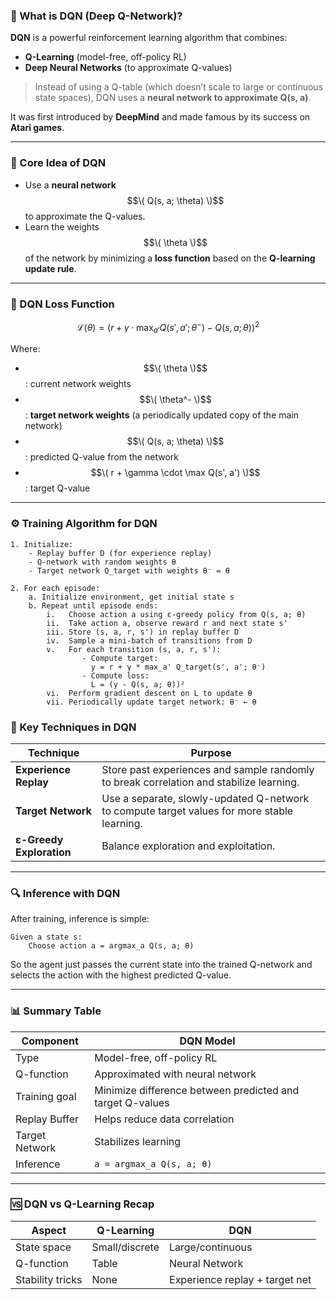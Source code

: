### 🧠 What is **DQN (Deep Q-Network)?**

**DQN** is a powerful reinforcement learning algorithm that combines:
- **Q-Learning** (model-free, off-policy RL)
- **Deep Neural Networks** (to approximate Q-values)

> Instead of using a Q-table (which doesn’t scale to large or continuous state spaces), DQN uses a **neural network to approximate Q(s, a)**.

It was first introduced by **DeepMind** and made famous by its success on **Atari games**.

---

### 📐 Core Idea of DQN

- Use a **neural network** $$\( Q(s, a; \theta) \)$$ to approximate the Q-values.
- Learn the weights $$\( \theta \)$$ of the network by minimizing a **loss function** based on the **Q-learning update rule**.

---

### 🧮 DQN Loss Function

$$\mathcal{L}(\theta) = \left( r + \gamma \cdot \max_{a'} Q(s', a'; \theta^-) - Q(s, a; \theta) \right)^2$$

Where:
- $$\( \theta \)$$: current network weights
- $$\( \theta^- \)$$: **target network weights** (a periodically updated copy of the main network)
- $$\( Q(s, a; \theta) \)$$: predicted Q-value from the network
- $$\( r + \gamma \cdot \max Q(s', a') \)$$: target Q-value

---

### ⚙️ Training Algorithm for DQN

```text
1. Initialize:
    - Replay buffer D (for experience replay)
    - Q-network with random weights θ
    - Target network Q_target with weights θ⁻ = θ

2. For each episode:
    a. Initialize environment, get initial state s
    b. Repeat until episode ends:
        i.   Choose action a using ε-greedy policy from Q(s, a; θ)
        ii.  Take action a, observe reward r and next state s'
        iii. Store (s, a, r, s') in replay buffer D
        iv.  Sample a mini-batch of transitions from D
        v.   For each transition (s, a, r, s'):
                - Compute target: 
                  y = r + γ * max_a' Q_target(s', a'; θ⁻)
                - Compute loss: 
                  L = (y - Q(s, a; θ))²
        vi.  Perform gradient descent on L to update θ
        vii. Periodically update target network: θ⁻ ← θ
```

### 🧠 Key Techniques in DQN

| Technique              | Purpose |
|------------------------|--------|
| **Experience Replay**  | Store past experiences and sample randomly to break correlation and stabilize learning. |
| **Target Network**     | Use a separate, slowly-updated Q-network to compute target values for more stable learning. |
| **ε-Greedy Exploration** | Balance exploration and exploitation. |

---

### 🔍 Inference with DQN

After training, inference is simple:

```text
Given a state s:
    Choose action a = argmax_a Q(s, a; θ)
```

So the agent just passes the current state into the trained Q-network and selects the action with the highest predicted Q-value.

---

### 📊 Summary Table

| Component               | DQN Model |
|------------------------|------------------------------|
| Type                   | Model-free, off-policy RL |
| Q-function             | Approximated with neural network |
| Training goal          | Minimize difference between predicted and target Q-values |
| Replay Buffer          | Helps reduce data correlation |
| Target Network         | Stabilizes learning |
| Inference              | `a = argmax_a Q(s, a; θ)` |

---

### 🆚 DQN vs Q-Learning Recap

| Aspect            | Q-Learning         | DQN                         |
|-------------------|-------------------|-----------------------------|
| State space       | Small/discrete     | Large/continuous            |
| Q-function        | Table              | Neural Network              |
| Stability tricks  | None               | Experience replay + target net |
